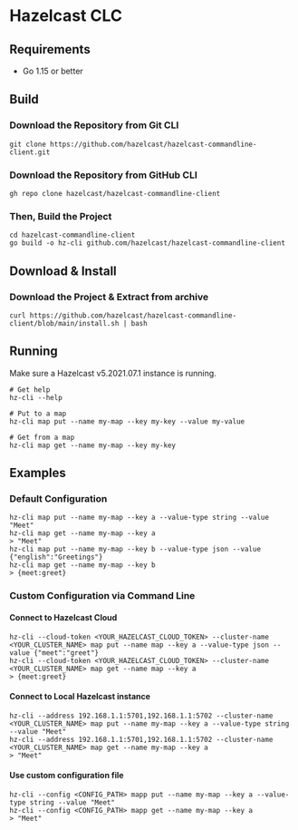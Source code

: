 # Hazelcast CLC

## Requirements

* Go 1.15 or better

## Build

### Download the Repository from Git CLI
```
git clone https://github.com/hazelcast/hazelcast-commandline-client.git
```

### Download the Repository from GitHub CLI
```
gh repo clone hazelcast/hazelcast-commandline-client
```

### Then, Build the Project

```
cd hazelcast-commandline-client
go build -o hz-cli github.com/hazelcast/hazelcast-commandline-client
```

## Download & Install

### Download the Project & Extract from archive

```
curl https://github.com/hazelcast/hazelcast-commandline-client/blob/main/install.sh | bash
```

## Running

Make sure a Hazelcast v5.2021.07.1 instance is running.

```
# Get help
hz-cli --help

# Put to a map
hz-cli map put --name my-map --key my-key --value my-value

# Get from a map
hz-cli map get --name my-map --key my-key
```

## Examples

### Default Configuration
```
hz-cli map put --name my-map --key a --value-type string --value "Meet"
hz-cli map get --name my-map --key a
> "Meet"
hz-cli map put --name my-map --key b --value-type json --value {"english":"Greetings"}
hz-cli map get --name my-map --key b
> {meet:greet}
```
### Custom Configuration via Command Line
#### Connect to Hazelcast Cloud
```
hz-cli --cloud-token <YOUR_HAZELCAST_CLOUD_TOKEN> --cluster-name <YOUR_CLUSTER_NAME> map put --name map --key a --value-type json --value {"meet":"greet"}
hz-cli --cloud-token <YOUR_HAZELCAST_CLOUD_TOKEN> --cluster-name <YOUR_CLUSTER_NAME> map get --name map --key a
> {meet:greet}
```

#### Connect to Local Hazelcast instance
```
hz-cli --address 192.168.1.1:5701,192.168.1.1:5702 --cluster-name <YOUR_CLUSTER_NAME> map put --name my-map --key a --value-type string --value "Meet"
hz-cli --address 192.168.1.1:5701,192.168.1.1:5702 --cluster-name <YOUR_CLUSTER_NAME> map get --name my-map --key a
> "Meet"
```

#### Use custom configuration file
```
hz-cli --config <CONFIG_PATH> mapp put --name my-map --key a --value-type string --value "Meet"
hz-cli --config <CONFIG_PATH> mapp get --name my-map --key a
> "Meet"
```